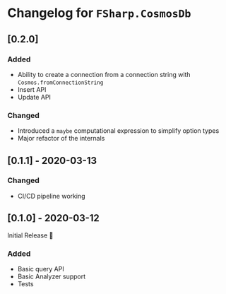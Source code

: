 # Changelog for `FSharp.CosmosDb`

## [0.2.0]

### Added

- Ability to create a connection from a connection string with `Cosmos.fromConnectionString`
- Insert API
- Update API

### Changed

- Introduced a `maybe` computational expression to simplify option types
- Major refactor of the internals

## [0.1.1] - 2020-03-13

### Changed

- CI/CD pipeline working

## [0.1.0] - 2020-03-12

Initial Release :tada:

### Added

- Basic query API
- Basic Analyzer support
- Tests
